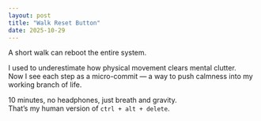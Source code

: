 ```yaml
---
layout: post
title: "Walk Reset Button"
date: 2025-10-29
---
```


A short walk can reboot the entire system.

I used to underestimate how physical movement clears mental clutter.  
Now I see each step as a micro-commit — a way to push calmness into my working branch of life.

10 minutes, no headphones, just breath and gravity.  
That’s my human version of `ctrl + alt + delete`.
